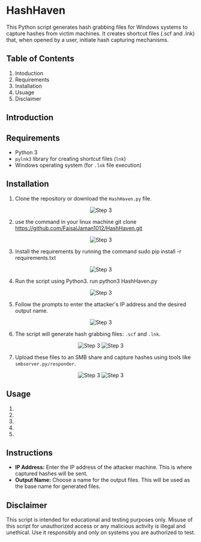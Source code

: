 # HashHaven 

This Python script generates hash grabbing files for Windows systems to capture hashes from victim machines. It creates shortcut files (.scf and .lnk) that, when opened by a user, initiate hash capturing mechanisms.

## Table of Contents
  1. Intoduction
  2. Requirements
  3. Installation
  4. Usuage
  5. Disclaimer

## Introduction

## Requirements

- Python 3
- `pylnk3` library for creating shortcut files (`lnk`)
- Windows operating system (for `.lnk` file execution)

## Installation
  1. Clone the repository or download the `HashHaven.py` file.

  
<div style="text-align:center">
    <img src="https://github.com/FaisalJaman1012/HashHaven/assets/91938237/1f554bff-b0b6-412f-b39b-4f3c985f6c76" alt="Step 3">
  </div>
  
  2. use the command in your linux machine git clone https://github.com/FaisalJaman1012/HashHaven.git

<div style="text-align:center">
    <img src="https://github.com/FaisalJaman1012/HashHaven/assets/91938237/85771ea2-6b34-467f-92d3-5dd32b6ecffd" alt="Step 3">
  </div>
  
  3. Install the requirements by running the command sudo pip install -r requirements.txt

<div style="text-align:center">
    <img src="https://github.com/FaisalJaman1012/HashHaven/assets/91938237/8980e09a-9807-467a-b81c-8c80d8649e52" alt="Step 3">
  </div>

  4. Run the script using Python3. run python3 HashHaven.py

<div style="text-align:center">
    <img src="https://github.com/FaisalJaman1012/HashHaven/assets/91938237/6e6c13d3-c7ac-4739-bb4c-2f1ea819f29d" alt="Step 3">
  </div>

  5. Follow the prompts to enter the attacker's IP address and the desired output name.

<div style="text-align:center">
    <img src="https://github.com/FaisalJaman1012/HashHaven/assets/91938237/a72058c7-eb4f-4207-8cf3-3c357b5dcbd8" alt="Step 3">
  </div>

  6. The script will generate hash grabbing files: `.scf` and `.lnk`.

<div style="text-align:center">
    <img src="https://github.com/FaisalJaman1012/HashHaven/assets/91938237/cc0871c4-f198-41e8-96d0-f5c42dd7b076" alt="Step 3">
  <img src="https://github.com/FaisalJaman1012/HashHaven/assets/91938237/4e16fc34-8fad-40cd-b6b3-8142578c9782" alt="Step 3">
  </div>

  7. Upload these files to an SMB share and capture hashes using tools like  `smbserver.py/responder`.

<div style="text-align:center">
    <img src="https://github.com/FaisalJaman1012/HashHaven/assets/91938237/dc11e0f4-4f6d-4e28-b199-cdfe6502bd60" alt="Step 3">
  <img src="https://github.com/FaisalJaman1012/HashHaven/assets/91938237/3d98414f-4c85-4a35-b220-c6b2e31c2939" alt="Step 3">
  </div>



## Usage

1. 
2. 
3. 
4. 
5. 

## Instructions

- **IP Address:** Enter the IP address of the attacker machine. This is where captured hashes will be sent.
- **Output Name:** Choose a name for the output files. This will be used as the base name for generated files.

## Disclaimer

This script is intended for educational and testing purposes only. Misuse of this script for unauthorized access or any malicious activity is illegal and unethical. Use it responsibly and only on systems you are authorized to test.








